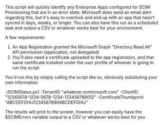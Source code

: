 This script will quickly identify any Enterprise Apps configured for SCIM Provisioning that are in an error state. Microsoft does send an email alert regarding this, but it's easy to overlook and end up with an app that hasn't synced in days, weeks, or longer. You can also have this run as a scheduled task and output a CSV or whatever works best for your environment.

A few requirements
1. An App Registration granted the Microsoft Graph "Directory.Read.All" API permission (application, not delegated)
2. You'll also need a certificate uploaded to the app registration, and that same certificate installed under the user profile of whoever is going to run the script

You'd run this by simply calling the script like so, obviously subsituting your own information

.\SCIMStatus.ps1 -TenantID "whatever.onmicrosoft.com" -ClientID "12345678-1234-5678-1234-123456789012" -CertificateThumbprint "ABCDEFGHIJ1234567890ABCDEFGHIJ"

The results will print to the screen, however you can easily have the $SCIMErrors variable output to a CSV or whatever works best for you

